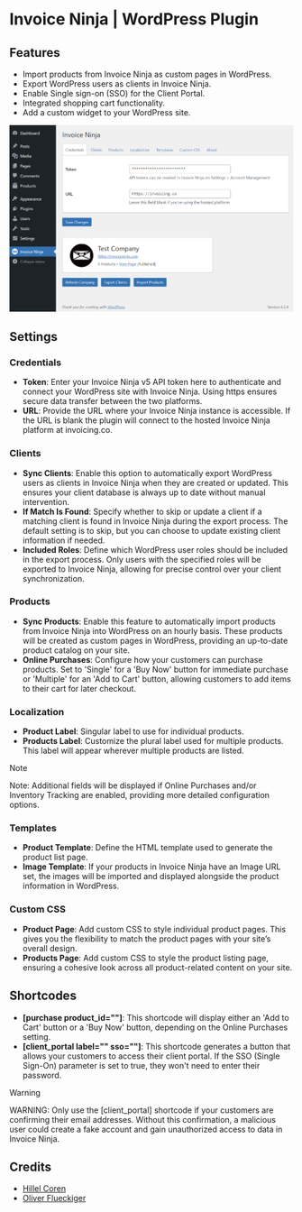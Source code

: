 # Invoice Ninja | WordPress Plugin

## Features
* Import products from Invoice Ninja as custom pages in WordPress.
* Export WordPress users as clients in Invoice Ninja.
* Enable Single sign-on (SSO) for the Client Portal.
* Integrated shopping cart functionality.
* Add a custom widget to your WordPress site.

<p align="center">
    <img src="https://github.com/invoiceninja/wordpress/blob/main/assets/images/screenshot.png?raw=true" alt="Screenshot"/>
</p>

## Settings

### Credentials
- **Token**: Enter your Invoice Ninja v5 API token here to authenticate and connect your WordPress site with Invoice Ninja. Using https ensures secure data transfer between the two platforms.
- **URL**: Provide the URL where your Invoice Ninja instance is accessible. If the URL is blank the plugin will connect to the hosted Invoice Ninja platform at invoicing.co.

### Clients
- **Sync Clients**: Enable this option to automatically export WordPress users as clients in Invoice Ninja when they are created or updated. This ensures your client database is always up to date without manual intervention.
- **If Match Is Found**: Specify whether to skip or update a client if a matching client is found in Invoice Ninja during the export process. The default setting is to skip, but you can choose to update existing client information if needed.
- **Included Roles**: Define which WordPress user roles should be included in the export process. Only users with the specified roles will be exported to Invoice Ninja, allowing for precise control over your client synchronization.

### Products
- **Sync Products**: Enable this feature to automatically import products from Invoice Ninja into WordPress on an hourly basis. These products will be created as custom pages in WordPress, providing an up-to-date product catalog on your site.
- **Online Purchases**: Configure how your customers can purchase products. Set to 'Single' for a 'Buy Now' button for immediate purchase or 'Multiple' for an 'Add to Cart' button, allowing customers to add items to their cart for later checkout.

### Localization
- **Product Label**: Singular label to use for individual products.
- **Products Label**: Customize the plural label used for multiple products. This label will appear wherever multiple products are listed.

> [!NOTE]  
> Note: Additional fields will be displayed if Online Purchases and/or Inventory Tracking are enabled, providing more detailed configuration options.

### Templates
- **Product Template**: Define the HTML template used to generate the product list page. 
- **Image Template**: If your products in Invoice Ninja have an Image URL set, the images will be imported and displayed alongside the product information in WordPress.

### Custom CSS
- **Product Page**: Add custom CSS to style individual product pages. This gives you the flexibility to match the product pages with your site’s overall design.
- **Products Page**: Add custom CSS to style the product listing page, ensuring a cohesive look across all product-related content on your site.

## Shortcodes

- **[purchase product_id=""]**: This shortcode will display either an 'Add to Cart' button or a 'Buy Now' button, depending on the Online Purchases setting.
- **[client_portal label="" sso=""]**: This shortcode generates a button that allows your customers to access their client portal. If the SSO (Single Sign-On) parameter is set to true, they won't need to enter their password.

> [!WARNING]  
> WARNING: Only use the [client_portal] shortcode if your customers are confirming their email addresses. Without this confirmation, a malicious user could create a fake account and gain unauthorized access to data in Invoice Ninja.

## Credits
* [Hillel Coren](https://hillel.dev)
* [Oliver Flueckiger](https://www.oliver-flueckiger.ch)
